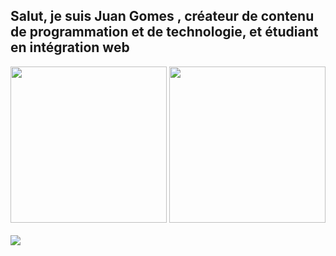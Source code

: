 ## Salut, je suis Juan Gomes , créateur de contenu de programmation et de technologie, et étudiant en intégration web 


 
 <div>
  <a href="https://github.com/juangomes376"></a>
  <img height="250em" src="https://github-readme-stats.vercel.app/api?username=juangomes376&show_icons=true&theme=dark&include_all_commits=true&count_private=true"/>
  
 <img height="250em" src="https://github-readme-stats.vercel.app/api/top-langs/?username=juangomes376&layout=compact&langs_count=7&theme=dark"/>
</div>

<div style="display: inline_block"><br>
<img src="https://skillicons.dev/icons?i=figma,git,bash,linux,html,css,js,php,mysql" />
</div>

<div > 
  

 
 <img align="center" alt="" src="[https://raw.githubusercontent.com/juangomes376/juangomes376/9228f4a2601f3e7ca12f5e7db15daf9628c6f935/github-contribution-grid-snake-dark.svg](https://raw.githubusercontent.com/juangomes376/juangomes376/output/github-contribution-grid-snake.svg)">
 
</div>


